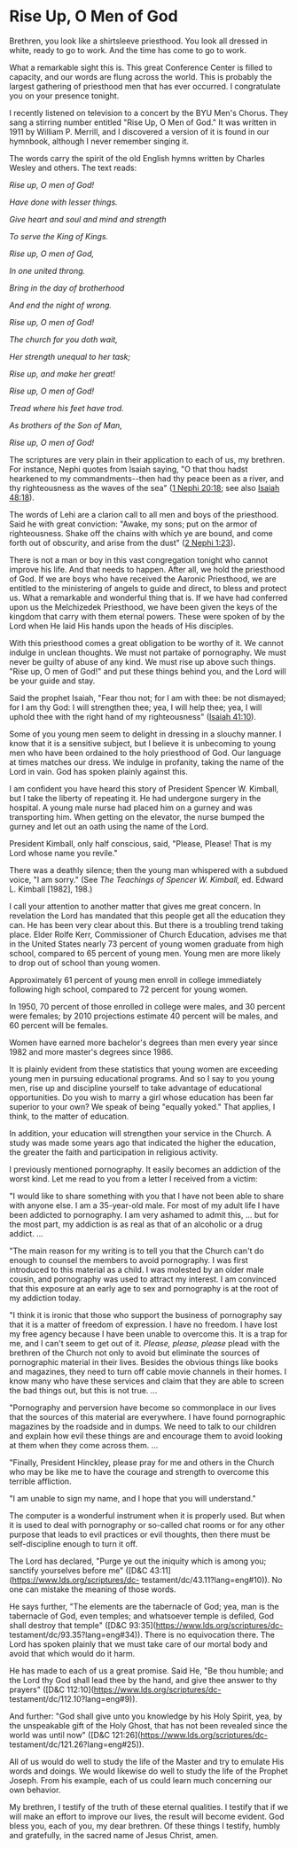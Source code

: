 # Rise Up, O Men of God

Brethren, you look like a shirtsleeve priesthood. You look all dressed in
white, ready to go to work. And the time has come to go to work.

What a remarkable sight this is. This great Conference Center is filled to
capacity, and our words are flung across the world. This is probably the
largest gathering of priesthood men that has ever occurred. I congratulate you
on your presence tonight.

I recently listened on television to a concert by the BYU Men's Chorus. They
sang a stirring number entitled "Rise Up, O Men of God." It was written in
1911 by William P. Merrill, and I discovered a version of it is found in our
hymnbook, although I never remember singing it.

The words carry the spirit of the old English hymns written by Charles Wesley
and others. The text reads:

_Rise up, O men of God!_

_Have done with lesser things._

_Give heart and soul and mind and strength_

_To serve the King of Kings._

_Rise up, O men of God,_

_In one united throng._

_Bring in the day of brotherhood_

_And end the night of wrong._

_Rise up, O men of God!_

_The church for you doth wait,_

_Her strength unequal to her task;_

_Rise up, and make her great!_

_Rise up, O men of God!_

_Tread where his feet have trod._

_As brothers of the Son of Man,_

_Rise up, O men of God!_

The scriptures are very plain in their application to each of us, my brethren.
For instance, Nephi quotes from Isaiah saying, "O that thou hadst hearkened to
my commandments--then had thy peace been as a river, and thy righteousness as
the waves of the sea" ([1 Nephi
20:18](https://www.lds.org/scriptures/bofm/1-ne/20.18?lang=eng#17); see also
[Isaiah 48:18](https://www.lds.org/scriptures/ot/isa/48.18?lang=eng#17)).

The words of Lehi are a clarion call to all men and boys of the priesthood.
Said he with great conviction: "Awake, my sons; put on the armor of
righteousness. Shake off the chains with which ye are bound, and come forth
out of obscurity, and arise from the dust" ([2 Nephi
1:23](https://www.lds.org/scriptures/bofm/2-ne/1.23?lang=eng#22)).

There is not a man or boy in this vast congregation tonight who cannot improve
his life. And that needs to happen. After all, we hold the priesthood of God.
If we are boys who have received the Aaronic Priesthood, we are entitled to
the ministering of angels to guide and direct, to bless and protect us. What a
remarkable and wonderful thing that is. If we have had conferred upon us the
Melchizedek Priesthood, we have been given the keys of the kingdom that carry
with them eternal powers. These were spoken of by the Lord when He laid His
hands upon the heads of His disciples.

With this priesthood comes a great obligation to be worthy of it. We cannot
indulge in unclean thoughts. We must not partake of pornography. We must never
be guilty of abuse of any kind. We must rise up above such things. "Rise up, O
men of God!" and put these things behind you, and the Lord will be your guide
and stay.

Said the prophet Isaiah, "Fear thou not; for I am with thee: be not dismayed;
for I am thy God: I will strengthen thee; yea, I will help thee; yea, I will
uphold thee with the right hand of my righteousness" ([Isaiah
41:10](https://www.lds.org/scriptures/ot/isa/41.10?lang=eng#9)).

Some of you young men seem to delight in dressing in a slouchy manner. I know
that it is a sensitive subject, but I believe it is unbecoming to young men
who have been ordained to the holy priesthood of God. Our language at times
matches our dress. We indulge in profanity, taking the name of the Lord in
vain. God has spoken plainly against this.

I am confident you have heard this story of President Spencer W. Kimball, but
I take the liberty of repeating it. He had undergone surgery in the hospital.
A young male nurse had placed him on a gurney and was transporting him. When
getting on the elevator, the nurse bumped the gurney and let out an oath using
the name of the Lord.

President Kimball, only half conscious, said, "Please, Please! That is my Lord
whose name you revile."

There was a deathly silence; then the young man whispered with a subdued
voice, "I am sorry." (See _The Teachings of Spencer W. Kimball,_ ed. Edward L.
Kimball [1982], 198.)

I call your attention to another matter that gives me great concern. In
revelation the Lord has mandated that this people get all the education they
can. He has been very clear about this. But there is a troubling trend taking
place. Elder Rolfe Kerr, Commissioner of Church Education, advises me that in
the United States nearly 73 percent of young women graduate from high school,
compared to 65 percent of young men. Young men are more likely to drop out of
school than young women.

Approximately 61 percent of young men enroll in college immediately following
high school, compared to 72 percent for young women.

In 1950, 70 percent of those enrolled in college were males, and 30 percent
were females; by 2010 projections estimate 40 percent will be males, and 60
percent will be females.

Women have earned more bachelor's degrees than men every year since 1982 and
more master's degrees since 1986.

It is plainly evident from these statistics that young women are exceeding
young men in pursuing educational programs. And so I say to you young men,
rise up and discipline yourself to take advantage of educational
opportunities. Do you wish to marry a girl whose education has been far
superior to your own? We speak of being "equally yoked." That applies, I
think, to the matter of education.

In addition, your education will strengthen your service in the Church. A
study was made some years ago that indicated the higher the education, the
greater the faith and participation in religious activity.

I previously mentioned pornography. It easily becomes an addiction of the
worst kind. Let me read to you from a letter I received from a victim:

"I would like to share something with you that I have not been able to share
with anyone else. I am a 35-year-old male. For most of my adult life I have
been addicted to pornography. I am very ashamed to admit this, ... but for the
most part, my addiction is as real as that of an alcoholic or a drug addict. ...

"The main reason for my writing is to tell you that the Church can't do enough
to counsel the members to avoid pornography. I was first introduced to this
material as a child. I was molested by an older male cousin, and pornography
was used to attract my interest. I am convinced that this exposure at an early
age to sex and pornography is at the root of my addiction today.

"I think it is ironic that those who support the business of pornography say
that it is a matter of freedom of expression. I have no freedom. I have lost
my free agency because I have been unable to overcome this. It is a trap for
me, and I can't seem to get out of it. _Please, please, please_ plead with the
brethren of the Church not only to avoid but eliminate the sources of
pornographic material in their lives. Besides the obvious things like books
and magazines, they need to turn off cable movie channels in their homes. I
know many who have these services and claim that they are able to screen the
bad things out, but this is not true. ...

"Pornography and perversion have become so commonplace in our lives that the
sources of this material are everywhere. I have found pornographic magazines
by the roadside and in dumps. We need to talk to our children and explain how
evil these things are and encourage them to avoid looking at them when they
come across them. ...

"Finally, President Hinckley, please pray for me and others in the Church who
may be like me to have the courage and strength to overcome this terrible
affliction.

"I am unable to sign my name, and I hope that you will understand."

The computer is a wonderful instrument when it is properly used. But when it
is used to deal with pornography or so-called chat rooms or for any other
purpose that leads to evil practices or evil thoughts, then there must be
self-discipline enough to turn it off.

The Lord has declared, "Purge ye out the iniquity which is among you; sanctify
yourselves before me" ([D&amp;C 43:11](https://www.lds.org/scriptures/dc-
testament/dc/43.11?lang=eng#10)). No one can mistake the meaning of those
words.

He says further, "The elements are the tabernacle of God; yea, man is the
tabernacle of God, even temples; and whatsoever temple is defiled, God shall
destroy that temple" ([D&amp;C 93:35](https://www.lds.org/scriptures/dc-
testament/dc/93.35?lang=eng#34)). There is no equivocation there. The Lord has
spoken plainly that we must take care of our mortal body and avoid that which
would do it harm.

He has made to each of us a great promise. Said He, "Be thou humble; and the
Lord thy God shall lead thee by the hand, and give thee answer to thy prayers"
([D&amp;C 112:10](https://www.lds.org/scriptures/dc-
testament/dc/112.10?lang=eng#9)).

And further: "God shall give unto you knowledge by his Holy Spirit, yea, by
the unspeakable gift of the Holy Ghost, that has not been revealed since the
world was until now" ([D&amp;C 121:26](https://www.lds.org/scriptures/dc-
testament/dc/121.26?lang=eng#25)).

All of us would do well to study the life of the Master and try to emulate His
words and doings. We would likewise do well to study the life of the Prophet
Joseph. From his example, each of us could learn much concerning our own
behavior.

My brethren, I testify of the truth of these eternal qualities. I testify that
if we will make an effort to improve our lives, the result will become
evident. God bless you, each of you, my dear brethren. Of these things I
testify, humbly and gratefully, in the sacred name of Jesus Christ, amen.

